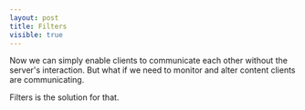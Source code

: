 ```yaml
---
layout: post
title: Filters
visible: true
---
```


Now we can simply enable clients to communicate each other without the server's interaction. But what if we need to monitor and alter content clients are communicating.

Filters is the solution for that.